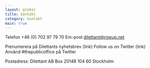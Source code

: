 ```yaml
---
layout: global
title: kontakt
category: kontakt
main: true
---
```


Telefon +46 (0) 702 97 79 70
Em-post dilettant@riseup.net

Prenumerera på Dilettants nyhetsbrev (link)
Follow us on Twitter (link)
Använd #thepublicoffice på Twitter

Postadress:
Dilettant AB
Box 20148
104 60 Stockholm

